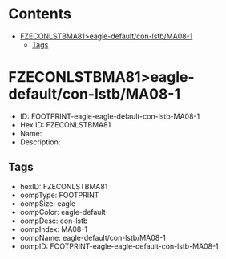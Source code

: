 



Contents
========

* [FZECONLSTBMA81>eagle-default/con-lstb/MA08-1](#fzeconlstbma81eagle-defaultcon-lstbma08-1)
	* [Tags](#tags)

# FZECONLSTBMA81>eagle-default/con-lstb/MA08-1

- ID: FOOTPRINT-eagle-eagle-default-con-lstb-MA08-1
- Hex ID: FZECONLSTBMA81
- Name: 
- Description: 

## Tags

- hexID: FZECONLSTBMA81
- oompType: FOOTPRINT
- oompSize: eagle
- oompColor: eagle-default
- oompDesc: con-lstb
- oompIndex: MA08-1
- oompName: eagle-default/con-lstb/MA08-1
- oompID: FOOTPRINT-eagle-eagle-default-con-lstb-MA08-1
